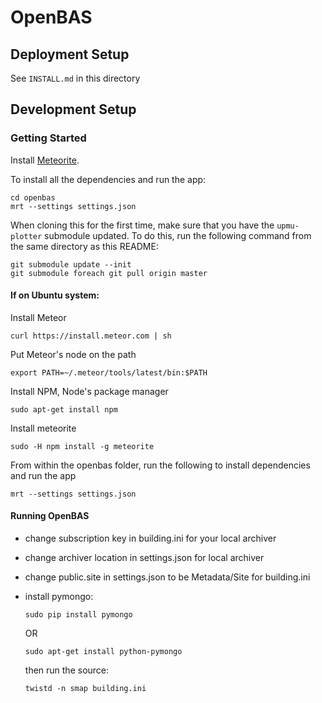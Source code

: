 OpenBAS
===============

## Deployment Setup

See `INSTALL.md` in this directory

## Development Setup

### Getting Started

Install [Meteorite](http://atmospherejs.com/docs/installing).

To install all the dependencies and run the app:

```
cd openbas
mrt --settings settings.json
```

When cloning this for the first time, make sure that you have the `upmu-plotter` submodule updated. To do this,
run the following command from the same directory as this README:

```
git submodule update --init
git submodule foreach git pull origin master
```

#### If on Ubuntu system:

Install Meteor

```
curl https://install.meteor.com | sh
```

Put Meteor's node on the path
```
export PATH=~/.meteor/tools/latest/bin:$PATH
```

Install NPM, Node's package manager
```
sudo apt-get install npm
```

Install meteorite

```
sudo -H npm install -g meteorite
```

From within the openbas folder, run the following to install dependencies
and run the app

```
mrt --settings settings.json
```


#### Running OpenBAS

* change subscription key in building.ini for your local archiver
* change archiver location in settings.json for local archiver
* change public.site in settings.json to be Metadata/Site for building.ini
* install pymongo:
  ```
  sudo pip install pymongo
  ```
  OR
  ```
  sudo apt-get install python-pymongo
  ```

  then run the source:

  ```
  twistd -n smap building.ini
  ```
